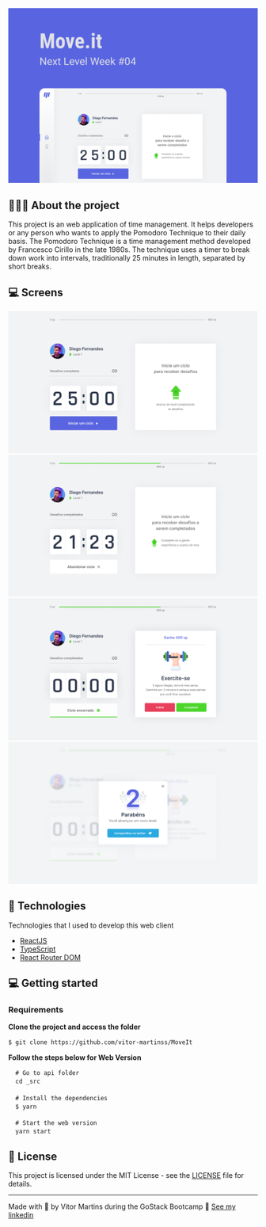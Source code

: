 <img alt="Mockup" src="/readme.assets/cover.png">

## 💇🏻‍♂️ About the project

This project is an web application of time management.
It helps developers or any person who wants to apply the Pomodoro Technique to their daily basis.
The Pomodoro Technique is a time management method developed by Francesco Cirillo in the late 1980s. The technique uses a timer to break down work into intervals, traditionally 25 minutes in length, separated by short breaks.  

## 💻 Screens

<img alt="Mockup" src="/readme.assets/home.jpg">
<img alt="Mockup" src="/readme.assets/home-start.jpg">
<img alt="Mockup" src="/readme.assets/home-finish.jpg">
<img alt="Mockup" src="/readme.assets/share.jpg">

## 🚀 Technologies

Technologies that I used to develop this web client

- [ReactJS](https://reactjs.org/)
- [TypeScript](https://www.typescriptlang.org/)
- [React Router DOM](https://reacttraining.com/react-router/)


## 💻 Getting started


### Requirements


**Clone the project and access the folder**

```bash
$ git clone https://github.com/vitor-martinss/MoveIt
```

**Follow the steps below for Web Version**

```js
  # Go to api folder
  cd _src 

  # Install the dependencies
  $ yarn

  # Start the web version
  yarn start
```

## 📝 License

This project is licensed under the MIT License - see the [LICENSE](LICENSE) file for details.

---

Made with 💜 by Vitor Martins during the GoStack Bootcamp 👋 [See my linkedin](https://www.linkedin.com/in/vitormartinswebdesigner/)
